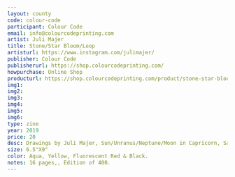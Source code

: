 ```yaml
---
layout: county 
code: colour-code
participant: Colour Code
email: info@colourcodeprinting.com
artist: Juli Majer
title: Stone/Star Bloom/Loop
artisturl: https://www.instagram.com/julimajer/
publisher: Colour Code
publisherurl: https://shop.colourcodeprinting.com/
howpurchase: Online Shop
producturl: https://shop.colourcodeprinting.com/product/stone-star-bloom-loop
img1: 
img2: 
img3: 
img4: 
img5: 
img6: 
type: zine
year: 2019
price: 20
desc: Drawings by Juli Majer, Sun/Unranus/Neptune/Moon in Capricorn, Sagittarius rising
size: 6.5"X9"
color: Aqua, Yellow, Fluorescent Red & Black.
notes: 16 pages,, Edition of 400.
---
```

